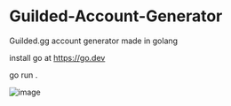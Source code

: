 # Guilded-Account-Generator
Guilded.gg account generator made in golang

install go at https://go.dev

go run .

![image](https://user-images.githubusercontent.com/110062350/218319542-8cea8233-e29a-484d-97ab-0a62d9bb9258.png)
